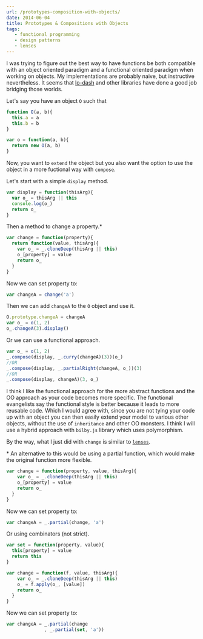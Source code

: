 ```yaml
---
url: /prototypes-composition-with-objects/
date: 2014-06-04
title: Prototypes & Compositions with Objects
tags:
   - functional programming
   - design patterns
   - lenses
---
```


I was trying to figure out the best way to have functions be both compatible with an object oriented paradigm and a functional oriented paradigm when working on objects. My implementations are probably naive, but instructive nevertheless. It seems that [lo-dash](http://lodash.com/) and other libraries have done a good job bridging those worlds.

Let's say you have an object `O` such that

```javascript
function O(a, b){
  this.a = a
  this.b = b
}

var o = function(a, b){
  return new O(a, b)
}
```

Now, you want to `extend` the object but you also want the option to use the object in a more fuctional way with `compose`.

Let's start with a simple `display` method.

```javascript
var display = function(thisArg){
  var o_ = thisArg || this
  console.log(o_)
  return o_
}
```

Then a method to change a property.\*

```javascript
var change = function(property){
  return function(value, thisArg){
  	var o_ = _.cloneDeep(thisArg || this)
    o_[property] = value
    return o_
  }
}
```

Now we can set property to:

```javascript
var changeA = change('a')
```

Then we can add `changeA` to the `O` object and use it.

```javascript
O.prototype.changeA = changeA
var o_ = o(1, 2)
o_.changeA(3).display()
```
Or we can use a functional approach.

```javascript
var o_ = o(1, 2)
_.compose(display, _.curry(changeA)(3))(o_)
//OR
_.compose(display, _.partialRight(changeA, o_))(3)
//OR
_.compose(display, changeA)(3, o_)
```

I think I like the functional approach for the more abstract functions and the OO approach as your code becomes more specific. The functional evangelists say the functional style is better because it leads to more reusable code. Which I would agree with, since you are not tying your code up with an object you can then easily extend your model to various other objects, without the use of `inheritance` and other OO monsters. I think I will use a hybrid approach with `bilby.js` library which uses polymorphism.

By the way, what I just did with `change` is similar to [`lenses`](https://github.com/fantasyland/fantasy-lenses).

\* An alternative to this would be using a partial function, which would make the original function more flexible.

```javascript
var change = function(property, value, thisArg){
  	var o_ = _.cloneDeep(thisArg || this)
    o_[property] = value
    return o_
  }
}
```

Now we can set property to:

```javascript
var changeA = _.partial(change, 'a')
```

Or using combinators (not strict).

```javascript
var set = function(property, value){
  this[property] = value
  return this
}

var change = function(f, value, thisArg){
  	var o_ = _.cloneDeep(thisArg || this)
    o_ = f.apply(o_, [value])
    return o_
  }
}
```

Now we can set property to:

```javascript
var changeA = _.partial(change
              , _.partial(set, 'a'))
```
